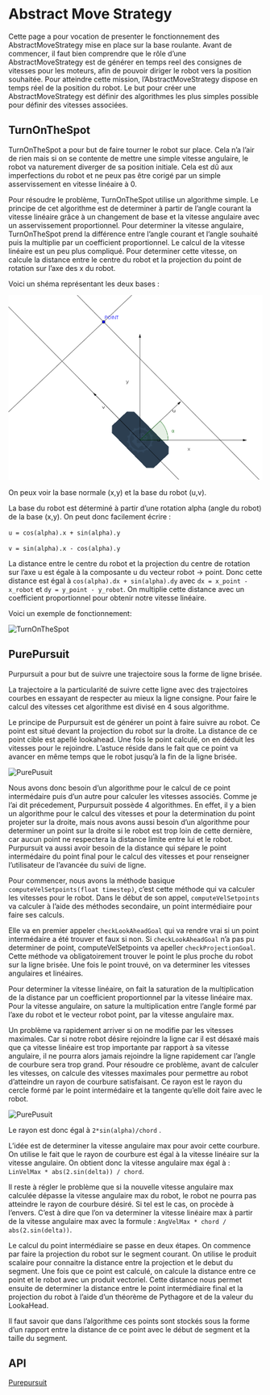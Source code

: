 # Abstract Move Strategy

Cette page a pour vocation de presenter le fonctionnement des AbstractMoveStrategy mise en place sur la base roulante. Avant de commencer, il faut bien comprendre que le rôle d’une AbstractMoveStrategy est de générer en temps reel des consignes de vitesses pour les moteurs, afin de pouvoir diriger le robot vers la position souhaitée. Pour atteindre cette mission, l’AbstractMoveStrategy dispose en temps réel de la position du robot. Le but pour créer une AbstractMoveStrategy est définir des algorithmes les plus simples possible pour définir des vitesses associées.

## TurnOnTheSpot

TurnOnTheSpot a pour but de faire tourner le robot sur place. Cela n’a l’air de rien mais si on se contente de mettre une simple vitesse angulaire, le robot va naturement diverger de sa position initiale. Cela est dû aux imperfections du robot et ne peux pas être corigé par un simple asservissement en vitesse linéaire à 0.

Pour résoudre le problème, TurnOnTheSpot utilise un algorithme simple. Le principe de cet algorithme est de determiner à partir de l’angle courant la vitesse linéaire grâce à un changement de base et la vitesse angulaire avec un asservissement proportionnel. Pour determiner la vitesse angulaire, TurnOnTheSpot prend la différence entre l’angle courant et l’angle souhaité puis la multiplie par un coefficient proportionnel. Le calcul de la vitesse linéaire est un peu plus compliqué. Pour determiner cette vitesse, on calcule la distance entre le centre du robot et la projection du point de rotation sur l’axe des x du robot.

Voici un shéma représentant les deux bases :

![TurnOnTheSpot](../images/abstractMoveStrategy/shema_turonthespot.png)

On peux voir la base normale (x,y) et la base du robot (u,v).

La base du robot est déterminé à partir d’une rotation alpha (angle du robot) de la base (x,y).
On peut donc facilement écrire :

`u = cos(alpha).x + sin(alpha).y`

`v = sin(alpha).x - cos(alpha).y`

La distance entre le centre du robot et la projection du centre de rotation sur l’axe u est égale à la composante u du vecteur robot -> point. Donc cette distance est égal à `cos(alpha).dx + sin(alpha).dy` avec `dx = x_point - x_robot` et `dy = y_point - y_robot`. On multiplie cette distance avec un coefficient proportionnel pour obtenir notre vitesse linéaire.

Voici un exemple de fonctionnement:

![TurnOnTheSpot](../images/abstractMoveStrategy/gif_turnonthespot.gif)

## PurePursuit

Purpursuit a pour but de suivre une trajectoire sous la forme de ligne brisée.

La trajectoire a la particularité de suivre cette ligne avec des trajectoires courbes en essayant de respecter au mieux la ligne consigne. Pour faire le calcul des vitesses cet algorithme est divisé en 4 sous algorithme.

Le principe de Purpursuit est de générer un point à faire suivre au robot. Ce point est situé devant la projection du robot sur la droite. La distance de ce point cible est apellé lookahead. Une fois le point calculé, on en déduit les vitesses pour le rejoindre. L’astuce réside dans le fait que ce point va avancer en même temps que le robot jusqu’à la fin de la ligne brisée.

![PurePusuit](../images/abstractMoveStrategy/gif_purpursuit.gif)

Nous avons donc besoin d’un algorithme pour le calcul de ce point intermédaire puis d’un autre pour calculer les vitesses associés. Comme je l’ai dit précedement, Purpursuit possède 4 algorithmes. En effet, il y a bien un algorithme pour le calcul des vitesses et pour la determination du point projeter sur la droite, mais nous avons aussi besoin d’un algorithme pour determiner un point sur la droite si le robot est trop loin de cette dernière, car aucun point ne respectera la distance limite entre lui et le robot. Purpursuit va aussi avoir besoin de la distance qui sépare le point intermédaire du point final pour le calcul des vitesses et pour renseigner l’utilisateur de l’avancée du suivi de ligne.

Pour commencer, nous avons la méthode basique `computeVelSetpoints(float timestep)`, c’est cette méthode qui va calculer les vitesses pour le robot. Dans le début de son appel, `computeVelSetpoints` va calculer à l’aide des méthodes secondaire, un point intermédiaire pour faire ses calculs.

Elle va en premier appeler `checkLookAheadGoal` qui va rendre vrai si un point intermédaire a été trouver et faux si non. Si `checkLookAheadGoal` n’a pas pu determiner de point, computeVelSetpoints va apeller `checkProjectionGoal`. Cette méthode va obligatoirement trouver le point le plus proche du robot sur la ligne brisée. Une fois le point trouvé, on va determiner les vitesses angulaires et linéaires.

Pour determiner la vitesse linéaire, on fait la saturation de la multiplication de la distance par un coefficient proportionnel par la vitesse linéaire max.
Pour la vitesse angulaire, on sature la multiplication entre l’angle formé par l’axe du robot et le vecteur robot point, par la vitesse angulaire max.

Un problème va rapidement arriver si on ne modifie par les vitesses maximales. Car si notre robot désire rejoindre la ligne car il est désaxé mais que ça vitesse linéaire est trop importante par rapport à sa vitesse angulaire, il ne pourra alors jamais rejoindre la ligne rapidement car l’angle de courbure sera trop grand. Pour résoudre ce problème, avant de calculer les vitesses, on calcule des vitesses maximales pour permettre au robot d’atteindre un rayon de courbure satisfaisant.
Ce rayon est le rayon du cercle formé par le point intermédaire et la tangente qu’elle doit faire avec le robot.

![PurePusuit](../images/abstractMoveStrategy/schema_purpursuit.png)

Le rayon est donc égal à `2*sin(alpha)/chord` .

L’idée est de determiner la vitesse angulaire max pour avoir cette courbure. On utilise le fait que le rayon de courbure est égal à la vitesse linéaire sur la vitesse angulaire. On obtient donc la vitesse angulaire max égal à : `LinVelMax * abs(2.sin(delta)) / chord`.

Il reste à régler le problème que si la nouvelle vitesse angulaire max calculée dépasse la vitesse angulaire max du robot, le robot ne pourra pas atteindre le rayon de courbure désiré. Si tel est le cas, on procède à l’envers. C’est à dire que l’on va determiner la vitesse linéaire max à partir de la vitesse angulaire max avec la formule : `AngVelMax * chord / abs(2.sin(delta))`.

Le calcul du point intermédiaire se passe en deux étapes. On commence par faire la projection du robot sur le segment courant. On utilise le produit scalaire pour connaitre la distance entre la projection et le debut du segment. Une fois que ce point est calculé, on calcule la distance entre ce point et le robot avec un produit vectoriel. Cette distance nous permet ensuite de determiner la distance entre le point intermédiaire final et la projection du robot à l’aide d’un théorème de Pythagore et de la valeur du LookaHead.

<aside class="notice">
Il faut savoir que dans l’algorithme ces points sont stockés sous la forme d’un rapport entre la distance de ce point avec le début de segment et la taille du segment.
</aside>

## API

[Purepursuit](includes/API/class_pure_pursuit.html)
